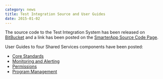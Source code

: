 ```yaml
---
category: news
title: Test Integration Source and User Guides
date: 2015-01-02
---
```

The source code to the Test Integration System has been released on [BitBucket](https://bitbucket.org/sbacoss) and a link has been posted on the [SmarterApp Source Code Page](http://www.smarterapp.org/source.html).

User Guides to four Shared Services components have been posted:
 * [Core Standards](http://www.smarterapp.org/specs/CoreStandardsUserGuide.html)
 * [Monitoring and Alerting](http://www.smarterapp.org/specs/MonitoringAndAlertingUserGuide.html)
 * [Permissions](http://www.smarterapp.org/specs/PermissionsUserGuide.html)
 * [Program Management](http://www.smarterapp.org/specs/ProgramManagementUserGuide.html)